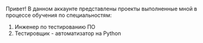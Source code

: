 Привет!
В данном аккаунте представлены проекты выполненные мной в процессе обучения по специальностям:
1) Инженер по тестированию ПО
2) Тестировщик - автоматизатор на Python
